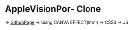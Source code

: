 # AppleVisionPor- Clone

-> [GithubPage](https://amanbhardwaj-git.github.io/AppleVisionPro-Clone/)
-> Using CANVA EFFECT(html)
-> CSS3
-> JS
